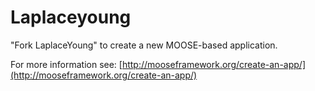 Laplaceyoung
=====

"Fork LaplaceYoung" to create a new MOOSE-based application.

For more information see: [http://mooseframework.org/create-an-app/](http://mooseframework.org/create-an-app/)
